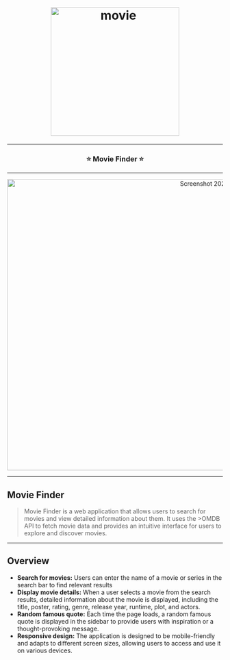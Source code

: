 <h1 align="center">
	<img
		width="300"
		alt="movie"
		src="https://live.staticflickr.com/65535/53047570972_953a5fe371_m.jpg">
</h1>

---


<h3 align="center">
	<strong>
	 ⭐ Movie Finder ⭐
	</strong>
</h3>

---


<p align="center">
	<img src="https://live.staticflickr.com/65535/53048349974_e119d7ded3_b.jpg" width="1024" height="680" alt="Screenshot 2023-07-15 at 21.47.28"/></a>
</p>	

---


## Movie Finder
>Movie Finder is a web application that allows users to search for movies and view detailed information about them. It uses the >OMDB API to fetch movie data and provides an intuitive interface for users to explore and discover movies.

---

## Overview

- **Search for movies:** Users can enter the name of a movie or series in the search bar to find relevant results
- **Display movie details:** When a user selects a movie from the search results, detailed information about the movie is displayed, including the title, poster, rating, genre, release year, runtime, plot, and actors.
- **Random famous quote:** Each time the page loads, a random famous quote is displayed in the sidebar to provide users with inspiration or a thought-provoking message.
- **Responsive design:** The application is designed to be mobile-friendly and adapts to different screen sizes, allowing users to access and use it on various devices.
